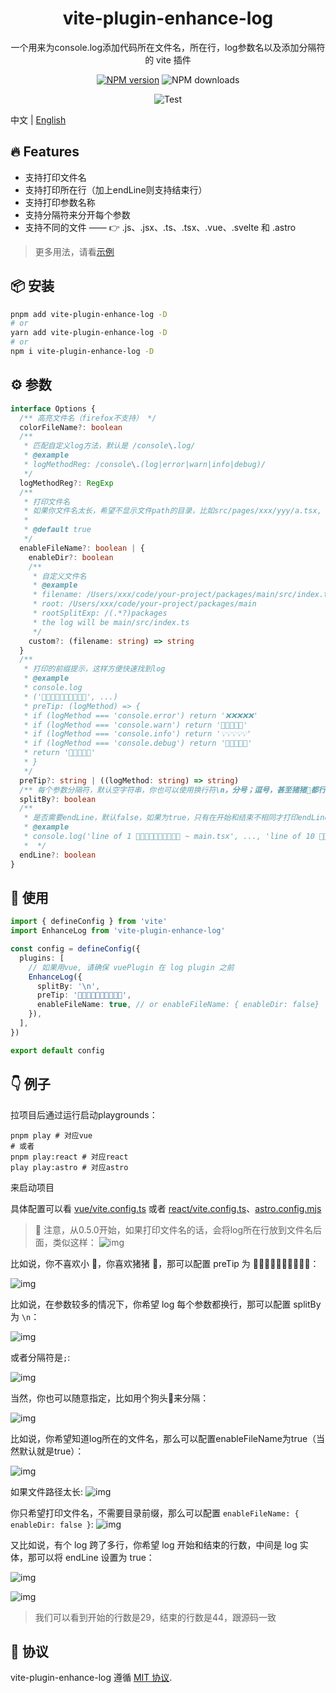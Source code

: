 
<p align="center">
<h1 align="center">vite-plugin-enhance-log</h1>
</p>

<div align="center">
  一个用来为console.log添加代码所在文件名，所在行，log参数名以及添加分隔符的 vite 插件

[![NPM version][npm-image]][npm-url] ![NPM downloads][download-image]

![Test][test-badge] 

<!-- ![codecov][codecov-badge] -->


[npm-image]: https://img.shields.io/npm/v/vite-plugin-enhance-log.svg?style=flat-square
[npm-url]: http://npmjs.org/package/vite-plugin-enhance-log


[download-image]: https://img.shields.io/npm/dm/vite-plugin-enhance-log.svg?style=flat-square



[test-badge]: https://github.com/baozouai/vite-plugin-enhance-log/actions/workflows/ci.yml/badge.svg

[codecov-badge]: https://codecov.io/github/baozouai/plugin-vite-plugin-enhance-log/branch/master/graph/badge.svg


</div>

中文 | [English](./README.md)

## 🔥 Features

- 支持打印文件名
- 支持打印所在行（加上endLine则支持结束行）
- 支持打印参数名称
- 支持分隔符来分开每个参数
- 支持不同的文件 —— 👉 .js、.jsx、.ts、.tsx、.vue、.svelte 和 .astro

> 更多用法，请看[示例](#-例子)

## 📦  安装

```sh
pnpm add vite-plugin-enhance-log -D
# or
yarn add vite-plugin-enhance-log -D
# or
npm i vite-plugin-enhance-log -D
```
## ⚙️ 参数

```ts
interface Options {
  /** 高亮文件名（firefox不支持） */
  colorFileName?: boolean
  /**
   * 匹配自定义log方法，默认是 /console\.log/
   * @example
   * logMethodReg: /console\.(log|error|warn|info|debug)/
   */
  logMethodReg?: RegExp
  /**
   * 打印文件名
   * 如果你文件名太长，希望不显示文件path的目录，比如src/pages/xxx/yyy/a.tsx, 那么可以配置enableDir为false，则只打印a.tsx
   * 
   * @default true
   */
  enableFileName?: boolean | {
    enableDir?: boolean
    /**
     * 自定义文件名
     * @example
     * filename: /Users/xxx/code/your-project/packages/main/src/index.ts
     * root: /Users/xxx/code/your-project/packages/main
     * rootSplitExp: /(.*?)packages
     * the log will be main/src/index.ts
     */
    custom?: (filename: string) => string
  }
  /**
   * 打印的前缀提示，这样方便快速找到log
   * @example
   * console.log
   * ('🚀🚀🚀🚀🚀🚀🚀🚀🚀🚀', ...)
   * preTip: (logMethod) => {
   * if (logMethod === 'console.error') return '❌❌❌❌❌'
   * if (logMethod === 'console.warn') return '🚨🚨🚨🚨🚨'
   * if (logMethod === 'console.info') return '💡💡💡💡💡'
   * if (logMethod === 'console.debug') return '🐞🐞🐞🐞🐞'
   * return '🚀🚀🚀🚀🚀'
   * }
   */
  preTip?: string | ((logMethod: string) => string)
  /** 每个参数分隔符，默认空字符串，你也可以使用换行符\n，分号；逗号，甚至猪猪🐖都行~ */
  splitBy?: boolean
  /** 
   * 是否需要endLine，默认false，如果为true，只有在开始和结束不相同才打印endLine
   * @example
   * console.log('line of 1 🚀🚀🚀🚀🚀🚀🚀🚀🚀🚀 ~ main.tsx', ..., 'line of 10 🚀🚀🚀🚀🚀🚀🚀🚀🚀🚀 ~ main.tsx')
   *  */
  endLine?: boolean
}
```

 ## 🔨 使用

```ts
import { defineConfig } from 'vite'
import EnhanceLog from 'vite-plugin-enhance-log'

const config = defineConfig({
  plugins: [
    // 如果用vue, 请确保 vuePlugin 在 log plugin 之前
    EnhanceLog({
      splitBy: '\n',
      preTip: '🐖🐖🐖🐖🐖🐖🐖🐖🐖🐖',
      enableFileName: true, // or enableFileName: { enableDir: false}
    }),
  ],
})

export default config

```

## 👇 例子

拉项目后通过运行启动playgrounds：
```shell
pnpm play # 对应vue
# 或者
pnpm play:react # 对应react
play play:astro # 对应astro
```

来启动项目

具体配置可以看 [vue/vite.config.ts](./playgrounds/vue/vite.config.ts) 或者 [react/vite.config.ts](./playgrounds/react/vite.config.ts)、[astro.config.mjs](./playgrounds/astro/astro.config.mjs)


> 📢 注意，从0.5.0开始，如果打印文件名的话，会将log所在行放到文件名后面，类似这样：
> ![img](./assets/file_end_line.png)

比如说，你不喜欢小 🚀，你喜欢猪猪 🐖，那可以配置 preTip 为 🐖🐖🐖🐖🐖🐖🐖🐖🐖🐖：

![img](./assets/pig_pretip.png)

比如说，在参数较多的情况下，你希望 log 每个参数都换行，那可以配置 splitBy 为 `\n`：

![img](./assets/linefeed.png)

或者分隔符是`;`:

![img](./assets/semicolon_delimiter.png)

当然，你也可以随意指定，比如用个狗头🐶来分隔：

![img](./assets/dog_delimiter.png)

比如说，你希望知道log所在的文件名，那么可以配置enableFileName为true（当然默认就是true）：

![img](./assets/file_end_line.png)

如果文件路径太长:
![img](./assets/deep_file.png)


你只希望打印文件名，不需要目录前缀，那么可以配置 `enableFileName: { enableDir: false }`:
![img](./assets/only_file_name.png)

又比如说，有个 log 跨了多行，你希望 log 开始和结束的行数，中间是 log 实体，那可以将 endLine 设置为 true：

![img](./assets/log_multi_line.png)

![img](./assets/log_multi_line_res.png)

> 我们可以看到开始的行数是29，结束的行数是44，跟源码一致 

## 📄 协议

vite-plugin-enhance-log 遵循 [MIT 协议](./LICENSE).